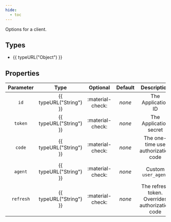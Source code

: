 ```yaml
---
hide:
  - toc
---
```


Options for a client.

## Types

- {{ typeURL("Object") }}

## Properties

| Parameter |           Type          |     Optional     | Default |                   Description                   |
|:---------:|:-----------------------:|:----------------:|:-------:|:-----------------------------------------------:|
|    `id`   | {{ typeURL("String") }} | :material-check: |  *none* |                The Application ID               |
|  `token`  | {{ typeURL("String") }} | :material-check: |  *none* |              The Application secret             |
|   `code`  | {{ typeURL("String") }} | :material-check: |  *none* |       The one-time use authorization code       |
|  `agent`  | {{ typeURL("String") }} | :material-check: |  *none* |               Custom `user_agent`               |
| `refresh` | {{ typeURL("String") }} | :material-check: |  *none* | The refresh token. Overrides authorization code |